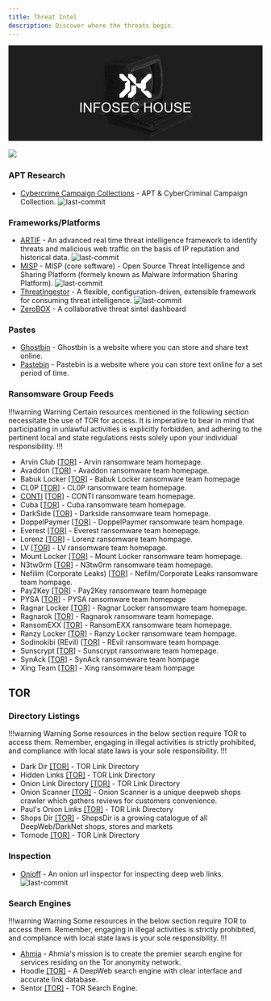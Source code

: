 ```yaml
---
title: Threat Intel
description: Discover where the threats begin.
---
```


![](/assets/headers/header-logo.png)

![](https://img.shields.io/badge/Tools%20%26%20Resources%20Available-43-757575?style=for-the-badge)

### APT Research

* [Cybercrime Campaign Collections](https://github.com/CyberMonitor/APT_CyberCriminal_Campagin_Collections) - APT & CyberCriminal Campaign Collection. ![last-commit](https://img.shields.io/github/last-commit/CyberMonitor/APT_CyberCriminal_Campagin_Collections?style=flat) 

### Frameworks/Platforms

* [ARTIF](https://github.com/CRED-CLUB/ARTIF) - An advanced real time threat intelligence framework to identify threats and malicious web traffic on the basis of IP reputation and historical data. ![last-commit](https://img.shields.io/github/last-commit/CRED-CLUB/ARTIF?style=flat)
* [MISP](https://github.com/MISP/MISP) - MISP (core software) - Open Source Threat Intelligence and Sharing Platform (formely known as Malware Information Sharing Platform). ![last-commit](https://img.shields.io/github/last-commit/MISP/MISP?style=flat)
* [ThreatIngestor](https://github.com/InQuest/ThreatIngestor) - A flexible, configuration-driven, extensible framework for consuming threat intelligence. ![last-commit](https://img.shields.io/github/last-commit/InQuest/ThreatIngestor?style=flat)
* [ZeroBOX]( https://box.zero.camp/) - A collaborative threat sintel dashboard 


### Pastes

* [Ghostbin](https://ghostbin.com/) - Ghostbin is a website where you can store and share text online. 
* [Pastebin](https://pastebin.com/) - Pastebin is a website where you can store text online for a set period of time. 


### Ransomware Group Feeds

!!!warning Warning
Certain resources mentioned in the following section necessitate the use of TOR for access. It is imperative to bear in mind that participating in unlawful activities is explicitly forbidden, and adhering to the pertinent local and state regulations rests solely upon your individual responsibility.
!!!

* Arvin Club [[TOR]](http://3kp6j22pz3zkv76yutctosa6djpj4yib2icvdqxucdaxxedumhqicpad.onion/) - Arvin ransomware team homepage. 
* Avaddon [[TOR]](http://avaddongun7rngel.onion) - Avaddon ransomware team homepage. 
* Babuk Locker [[TOR]](http://wavbeudogz6byhnardd2lkp2jafims3j7tj6k6qnywchn2csngvtffqd.onion/) - Babuk Locker ransomware team homepage 
* CL0P [[TOR]](http://ekbgzchl6x2ias37.onion/) - CL0P ransomware team homepage. 
* [CONTI](https://continews.icu/) [[TOR]](http://continewsnv5otx5kaoje7krkto2qbu3gtqef22mnr7eaxw3y6ncz3ad.onion) - CONTI ransomware team homepage. 
* Cuba [[TOR]](http://cuba4mp6ximo2zlo.onion/) - Cuba ransomware team homepage. 
* DarkSide [[TOR]](http://darksidc3iux462n6yunevoag52ntvwp6wulaz3zirkmh4cnz6hhj7id.onion/) - Darkside ransomware team homepage. 
* DoppelPaymer [[TOR]](http://hpoo4dosa3x4ognfxpqcrjwnsigvslm7kv6hvmhh2yqczaxy3j6qnwad.onion/) - DoppelPaymer ransomware team hompage. 
* Everest [[TOR]](http://ransomocmou6mnbquqz44ewosbkjk3o5qjsl3orawojexfook2j7esad.onion/) - Everest ransomware team homepage. 
* Lorenz [[TOR]](http://lorenzmlwpzgxq736jzseuterytjueszsvznuibanxomlpkyxk6ksoyd.onion/) - Lorenz ransomware team hompage. 
* LV [[TOR]](http://rbvuetuneohce3ouxjlbxtimyyxokb4btncxjbo44fbgxqy7tskinwad.onion/) - LV ransomware team homepage. 
* Mount Locker [[TOR]](http://mountnewsokhwilx.onion) - Mount Locker ransomware team homepage. 
* N3tw0rm [[TOR]](http://n3twormruynhn3oetmxvasum2miix2jgg56xskdoyihra4wthvlgyeyd.onion/) - N3tw0rm ransomware team homepage. 
* Nefilim (Corporate Leaks) [[TOR]](http://edteebo2w2bvwewbjb5wgwxksuwqutbg3lk34ln7jpf3obhy4cvkbuqd.onion/) - Nefilm/Corporate Leaks ransomware team hompage. 
* Pay2Key [[TOR]](http://pay2key2zkg7arp3kv3cuugdaqwuesifnbofun4j6yjdw5ry7zw2asid.onion/) - Pay2Key ransomware team homepage 
* PYSA [[TOR]](http://pysa2bitc5ldeyfak4seeruqymqs4sj5wt5qkcq7aoyg4h2acqieywad.onion/) - PYSA ransomware team homepage 
* Ragnar Locker [[TOR]](http://p6o7m73ujalhgkiv.onion/) - Ragnar Locker ransomware team homepage. 
* Ragnarok [[TOR]](http://wobpitin77vdsdiswr43duntv6eqw4rvphedutpaxycjdie6gg3binad.onion/) - Ragnarok ransomware team homepage. 
* RansomEXX [[TOR]](http://rnsm777cdsjrsdlbs4v5qoeppu3px6sb2igmh53jzrx7ipcrbjz5b2ad.onion/) - RansomEXX ransomware team homepage. 
* Ranzy Locker [[TOR]](http://37rckgo66iydpvgpwve7b2el5q2zhjw4tv4lmyewufnpx4lhkekxkoqd.onion/) - Ranzy Locker ransomware team hompage. 
* Sodinokibi (REvil) [[TOR]](http://dnpscnbaix6nkwvystl3yxglz7nteicqrou3t75tpcc5532cztc46qyd.onion) - REvil ransomware team hompage. 
* Sunscrypt [[TOR]](http://nbzzb6sa6xuura2z.onion/) - Sunscrypt ransomware team homepage. 
* SynAck [[TOR]](http://xqkz2rmrqkeqf6sjbrb47jfwnqxcd4o2zvaxxzrpbh2piknms37rw2ad.onion/index.html) - SynAck ransomeware team hompage 
* Xing Team [[TOR]](http://xingnewj6m4qytljhfwemngm7r7rogrindbq7wrfeepejgxc3bwci7qd.onion/) - Xing ransomware team hompage 

## TOR

### Directory Listings

!!!warning Warning
Some resources in the below section require TOR to access them. Remember, engaging in illegal activities is strictly prohibited, and compliance with local state laws is your sole responsibility.
!!!

* Dark Dir [[TOR]](http://l7vh56hxm3t4tzy75nxzducszppgi45fyx2wy6chujxb2rhy7o5r62ad.onion) - TOR Link Directory 
* Hidden Links [[TOR]](http://wclekwrf2aclunlmuikf2bopusjfv66jlhwtgbiycy5nw524r6ngioid.onion/) - TOR Link Directory 
* Onion Link Directory [[TOR]](http://torlinkszegvxqb6.onion/) - TOR Link Directory 
* Onion Scanner [[TOR]](http://4r4zaei5qa7qq5ha.onion/) - Onion Scanner is a unique deepweb shops crawler which gathers reviews for customers convenience. 
* Paul's Onion Links [[TOR]](http://paullzqj3ntil7vyar3gxeks7bz5haiteeehz5vdk5fadvtto7q7liid.onion/) - TOR Link Directory
* Shops Dir [[TOR]](http://vxmua4uvg7vp5ssnvx5gexrr2nxso3wwvjwagdub67vcombj4kf4i4qd.onion/) - ShopsDir is a growing catalogue of all DeepWeb/DarkNet shops, stores and markets 
* Tornode [[TOR]](http://e6wzjohnxejirqa2sgridvymv2jxhrqdfuyxvoxp3xpqh7kr4kbwpwad.onion/) - TOR Link Directory 

### Inspection

* [Onioff](https://github.com/k4m4/onioff) - An onion url inspector for inspecting deep web links. ![last-commit](https://img.shields.io/github/last-commit/k4m4/onioff?style=flat)


### Search Engines

!!!warning Warning
Some resources in the below section require TOR to access them. Remember, engaging in illegal activities is strictly prohibited, and compliance with local state laws is your sole responsibility.
!!!

* [Ahmia](https://ahmia.fi/) - Ahmia's mission is to create the premier search engine for services residing on the Tor anonymity network. 
* Hoodle [[TOR]](http://nr2dvqdot7yw6b5poyjb7tzot7fjrrweb2fhugvytbbio7ijkrvicuid.onion) - A DeepWeb search engine with clear interface and accurate link database. 
* Sentor [[TOR]](http://e27slbec2ykiyo26gfuovaehuzsydffbit5nlxid53kigw3pvz6uosqd.onion/index.php) - TOR Search Engine. 